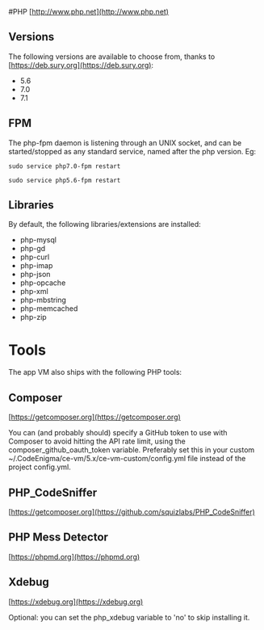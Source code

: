 #PHP
[http://www.php.net](http://www.php.net)

## Versions

The following versions are available to choose from, thanks to [https://deb.sury.org](https://deb.sury.org):

- 5.6
- 7.0
- 7.1

## FPM

The php-fpm daemon is listening through an UNIX socket, and can be started/stopped as any standard service, named after the php version. Eg:

```sudo service php7.0-fpm restart```

```sudo service php5.6-fpm restart```

## Libraries

By default, the following libraries/extensions are installed:

- php-mysql
- php-gd
- php-curl
- php-imap
- php-json
- php-opcache
- php-xml
- php-mbstring
- php-memcached
- php-zip

# Tools

The app VM also ships with the following PHP tools:

## Composer

[https://getcomposer.org](https://getcomposer.org)

You can (and probably should) specify a GitHub token to use with Composer to avoid 
hitting the API rate limit,
using the composer_github_oauth_token variable. Preferably set this in your custom 
~/.CodeEnigma/ce-vm/5.x/ce-vm-custom/config.yml file instead of the project config.yml.

## PHP_CodeSniffer

[https://getcomposer.org](https://github.com/squizlabs/PHP_CodeSniffer)


## PHP Mess Detector

[https://phpmd.org](https://phpmd.org)

## Xdebug

[https://xdebug.org](https://xdebug.org)

Optional: you can set the php_xdebug variable to 'no' to skip installing it.
